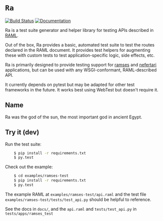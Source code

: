 # `Ra`
[![Build Status](https://travis-ci.org/brandicted/ra.svg?branch=master)](https://travis-ci.org/brandicted/ra)
[![Documentation](https://readthedocs.org/projects/ra/badge/?version=stable)](http://ra.readthedocs.org)

Ra is a test suite generator and helper library for testing APIs described
in [RAML](http://raml.org/).

Out of the box, Ra provides a basic, automated test suite to test the routes
declared in the RAML document. It provides test helpers for augmenting these
with custom tests to test application-specific logic, side effects, etc.

Ra is primarily designed to provide testing support for
[ramses](http://github.com/brandicted/ramses) and
[nefertari](http://github.com/brandicted/nefertari) applications, but can
be used with any WSGI-conformant, RAML-described API.

It currently depends on pytest but may be adapted for other test frameworks
in the future. It works best using WebTest but doesn't require it.

## Name

Ra was the god of the sun, the most important god in ancient Egypt.


## Try it (dev)

Run the test suite:

```bash
    $ pip install -r requirements.txt
    $ py.test
```

Check out the example:

```bash
    $ cd examples/ramses-test
    $ pip install -r requirements.txt
    $ py.test
```

The example RAML at `examples/ramses-test/api.raml` and the test file
`examples/ramses-test/tests/test_api.py` should be helpful to reference.

See the docs in `docs/`, and the `api.raml` and `tests/test_api.py` in
`tests/apps/ramses_test`


